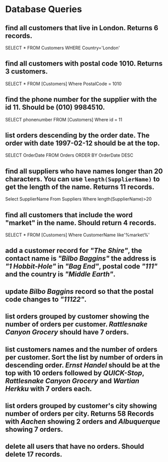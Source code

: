 # Database Queries

## find all customers that live in London. Returns 6 records.
SELECT * FROM Customers
WHERE Country='London'
## find all customers with postal code 1010. Returns 3 customers.
SELECT * FROM [Customers]
Where PostalCode = 1010
## find the phone number for the supplier with the id 11. Should be (010) 9984510.
SELECT phonenumber FROM [Customers]
Where id = 11
## list orders descending by the order date. The order with date 1997-02-12 should be at the top.
SELECT OrderDate
FROM Orders
ORDER BY OrderDate DESC
## find all suppliers who have names longer than 20 characters. You can use `length(SupplierName)` to get the length of the name. Returns 11 records.
Select SupplierName
From Suppliers
Where length(SupplierName)>20
## find all customers that include the word "market" in the name. Should return 4 records.
SELECT * FROM [Customers]
Where CustomerName like'%market%'
## add a customer record for _"The Shire"_, the contact name is _"Bilbo Baggins"_ the address is _"1 Hobbit-Hole"_ in _"Bag End"_, postal code _"111"_ and the country is _"Middle Earth"_.

## update _Bilbo Baggins_ record so that the postal code changes to _"11122"_.

## list orders grouped by customer showing the number of orders per customer. _Rattlesnake Canyon Grocery_ should have 7 orders.

## list customers names and the number of orders per customer. Sort the list by number of orders in descending order. _Ernst Handel_ should be at the top with 10 orders followed by _QUICK-Stop_, _Rattlesnake Canyon Grocery_ and _Wartian Herkku_ with 7 orders each.

## list orders grouped by customer's city showing number of orders per city. Returns 58 Records with _Aachen_ showing 2 orders and _Albuquerque_ showing 7 orders.

## delete all users that have no orders. Should delete 17 records.
